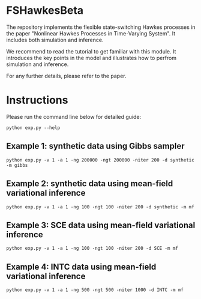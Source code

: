 # FSHawkesBeta
The repository implements the flexible state-switching Hawkes processes in the paper "Nonlinear Hawkes Processes in Time-Varying System". It includes both simulation and inference.

We recommend to read the tutorial to get familiar with this module. It introduces the key points in the model and illustrates how to perfrom simulation and inference.

For any further details, please refer to the paper.

# Instructions
Please run the command line below for detailed guide:
```
python exp.py --help 
```
## Example 1: synthetic data using Gibbs sampler
```
python exp.py -v 1 -a 1 -ng 200000 -ngt 200000 -niter 200 -d synthetic -m gibbs
```
## Example 2: synthetic data using mean-field variational inference
```
python exp.py -v 1 -a 1 -ng 100 -ngt 100 -niter 200 -d synthetic -m mf
```
## Example 3: SCE data using mean-field variational inference
```
python exp.py -v 1 -a 1 -ng 100 -ngt 100 -niter 200 -d SCE -m mf
```
## Example 4: INTC data using mean-field variational inference
```
python exp.py -v 1 -a 1 -ng 500 -ngt 500 -niter 1000 -d INTC -m mf
```

